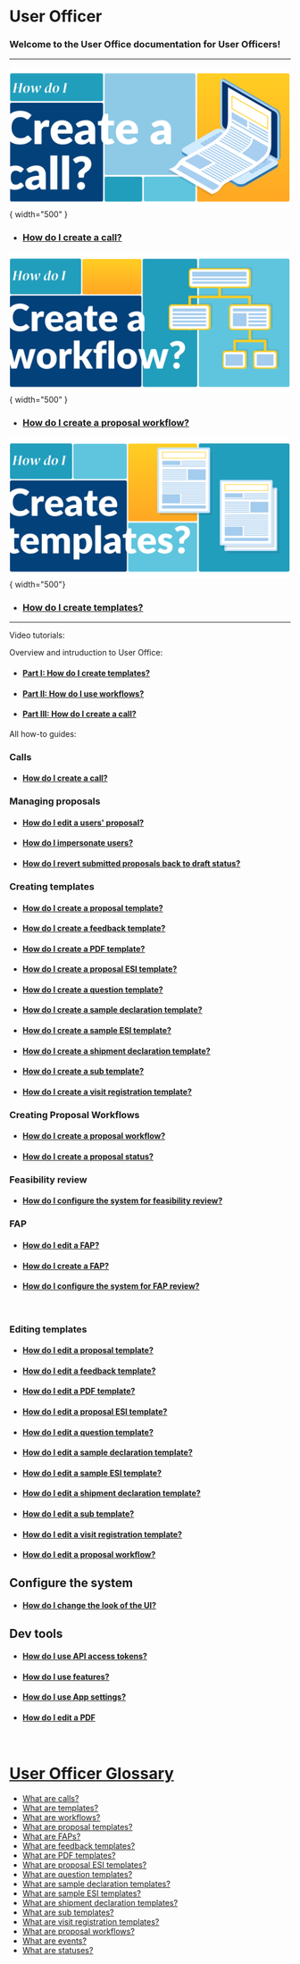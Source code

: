 # User Officer


### Welcome to the User Office documentation for **User Officers!**

_______________________________________________________

![Call](../../assets/images/call.png){ width="500" }

* ### [How do I create a call?](creating_call.md) 

![Workflow](../../assets/images/workflow.png){ width="500" }

* ### [How do I create a proposal workflow?](proposal_workflow.md)

![Templates](../../assets/images/templates.png){ width="500"}

* ### [How do I create templates?](templates/templates.md)
_______________________________________________________

Video tutorials:

Overview and intruduction to User Office:

* #### [Part I: How do I create templates?](videos.md)

* #### [Part II: How do I use workflows?](videos.md)

* #### [Part III: How do I create a call?](videos.md)


All how-to guides: 


### **Calls**
* #### [How do I create a call?](creating_call.md) 


### **Managing proposals**

* #### [How do I edit a users' proposal?](proposal.md)

* #### [How do I impersonate users?](roles.md)

* #### [How do I revert submitted proposals back to draft status?](proposal.md)


### **Creating templates**

* #### [How do I create a proposal template?](templates/proposal_template.md)

* #### [How do I create a feedback template?](templates/feedback_template.md)

* #### [How do I create a PDF template?](templates/pdf_template.md)

* #### [How do I create a proposal ESI template?](templates/proposalESI_template.md)

* #### [How do I create a question template?](templates/question_template.md)

* #### [How do I create a sample declaration template?](templates/sampledec_template.md)

* #### [How do I create a sample ESI template?](templates/sampleESI_template.md)

* #### [How do I create a shipment declaration template?](templates/shipment_template.md)

* #### [How do I create a sub template?](templates/sub_template.md)

* #### [How do I create a visit registration template?](templates/visit_template.md)

### **Creating Proposal Workflows**

* #### [How do I create a proposal workflow?](proposal_workflow.md)

* #### [How do I create a proposal status?](proposal_workflow.md)

### **Feasibility review**

* #### [How do I configure the system for feasibility review?](feasibility_review.md)


### **FAP**

* #### [How do I edit a FAP?](fap.md)

* #### [How do I create a FAP?](fap.md)

* #### [How do I configure the system for FAP review?](fap.md)
 

### **Editing templates**

* #### [How do I edit a proposal template?](templates/proposal_template.md)

* #### [How do I edit a feedback template?](templates/feedback_template.md)

* #### [How do I edit a PDF template?](templates/pdf_template.md)

* #### [How do I edit a proposal ESI template?](templates/proposalESI_template.md)

* #### [How do I edit a question template?](templates/question_template.md)

* #### [How do I edit a sample declaration template?](templates/sampledec_template.md)

* #### [How do I edit a sample ESI template?](templates/sampleESI_template.md)

* #### [How do I edit a shipment declaration template?](templates/shipment_template.md)

* #### [How do I edit a sub template?](templates/sub_template.md)

* #### [How do I edit a visit registration template?](templates/visit_template.md)

* #### [How do I edit a proposal workflow?](proposal_workflow.md)


## **Configure the system**

* #### [How do I change the look of the UI?](placeholder.md)


## **Dev tools**

* #### [How do I use API access tokens?](placeholder.md)

* #### [How do I use features?](features.md)

* #### [How do I use App settings?](placeholder.md)

* #### [How do I edit a PDF](placeholder.md)
 

# [User Officer Glossary](glossary.md)

* [What are calls?](placeholder.md)
* [What are templates?](placeholder.md)
* [What are workflows?](placeholder.md)
* [What are proposal templates?](placeholder.md)
* [What are FAPs?](placeholder.md)
* [What are feedback templates?](placeholder.md)
* [What are PDF templates?](placeholder.md)
* [What are proposal ESI templates?](placeholder.md)
* [What are question templates?](placeholder.md)
* [What are sample declaration templates?](placeholder.md)
* [What are sample ESI templates?](placeholder.md)
* [What are shipment declaration templates?](placeholder.md)
* [What are sub templates?](placeholder.md)
* [What are visit registration templates?](placeholder.md)
* [What are proposal workflows?](placeholder.md)
* [What are events?](placeholder.md)
* [What are statuses?](placeholder.md)




